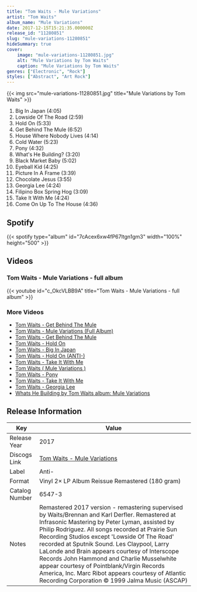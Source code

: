 ```yaml
---
title: "Tom Waits - Mule Variations"
artist: "Tom Waits"
album_name: "Mule Variations"
date: 2017-12-15T15:21:35.000000Z
release_id: "11280851"
slug: "mule-variations-11280851"
hideSummary: true
cover:
    image: "mule-variations-11280851.jpg"
    alt: "Mule Variations by Tom Waits"
    caption: "Mule Variations by Tom Waits"
genres: ["Electronic", "Rock"]
styles: ["Abstract", "Art Rock"]
---
```


{{< img src="mule-variations-11280851.jpg" title="Mule Variations by Tom Waits" >}}

<!-- section break -->

1. Big In Japan (4:05)
2. Lowside Of The Road (2:59)
3. Hold On (5:33)
4. Get Behind The Mule (6:52)
5. House Where Nobody Lives (4:14)
6. Cold Water (5:23)
7. Pony (4:32)
8. What's He Building? (3:20)
9. Black Market Baby (5:02)
10. Eyeball Kid (4:25)
11. Picture In A Frame (3:39)
12. Chocolate Jesus (3:55)
13. Georgia Lee (4:24)
14. Filipino Box Spring Hog (3:09)
15. Take It With Me (4:24)
16. Come On Up To The House (4:36)

<!-- section break -->


## Spotify
{{< spotify type="album" id="7cAcex6xw4fP67ltgn1gm3" width="100%" height="500" >}}



## Videos
### Tom Waits - Mule Variations - full album
{{< youtube id="c_OkcVLBB9A" title="Tom Waits - Mule Variations - full album" >}}<br>

### More Videos

- [Tom Waits - Get Behind The Mule](https://www.youtube.com/watch?v=O_v2HChe350)
- [Tom Waits  -  Mule Variations  (Full Album)](https://www.youtube.com/watch?v=ktHLsBs14vc)
- [Tom Waits - Get Behind The Mule](https://www.youtube.com/watch?v=l7yuTR8r6QM)
- [Tom Waits - Hold On](https://www.youtube.com/watch?v=0P5jV4lHHR0)
- [Tom Waits - Big In Japan](https://www.youtube.com/watch?v=NM60iVDu79Y)
- [Tom Waits - Hold On (ANTI-)](https://www.youtube.com/watch?v=WPnOEiehONQ)
- [Tom Waits - Take It With Me](https://www.youtube.com/watch?v=Dixxse4dpQ4)
- [Tom Waits  ( Mule Variations )](https://www.youtube.com/watch?v=7bypKtolqko)
- [Tom Waits - Pony](https://www.youtube.com/watch?v=mRzIFJn4GNw)
- [Tom Waits - Take It With Me](https://www.youtube.com/watch?v=dCiPaNWHB2U)
- [Tom Waits - Georgia Lee](https://www.youtube.com/watch?v=hrYEvUOj5bg)
- [Whats He Building by Tom Waits album: Mule Variations](https://www.youtube.com/watch?v=qjX0GYKFU2k)


## Release Information
|  Key           | Value                                                |
| ---------------| ---------------------------------------------------- |
| Release Year   | 2017                                   |
| Discogs Link   | [Tom Waits - Mule Variations](https://www.discogs.com/release/11280851-Tom-Waits-Mule-Variations) |
| Label          | Anti- |
| Format         | Vinyl 2× LP Album Reissue Remastered (180 gram) |
| Catalog Number | 6547-3 |
| Notes | Remastered 2017 version - remastering supervised by Waits/Brennan and Karl Derfler. Remastered at Infrasonic Mastering by Peter Lyman, assisted by Philip Rodriguez.  All songs recorded at Prairie Sun Recording Studios except 'Lowside Of The Road' recorded at Sputnik Sound.  Les Claypool, Larry LaLonde and Brain appears courtesy of Interscope Records  John Hammond and Charlie Musselwhite appear courtesy of Pointblank/Virgin Records America, Inc.  Marc Ribot appears courtesy of Atlantic Recording Corporation  © 1999 Jalma Music (ASCAP) |